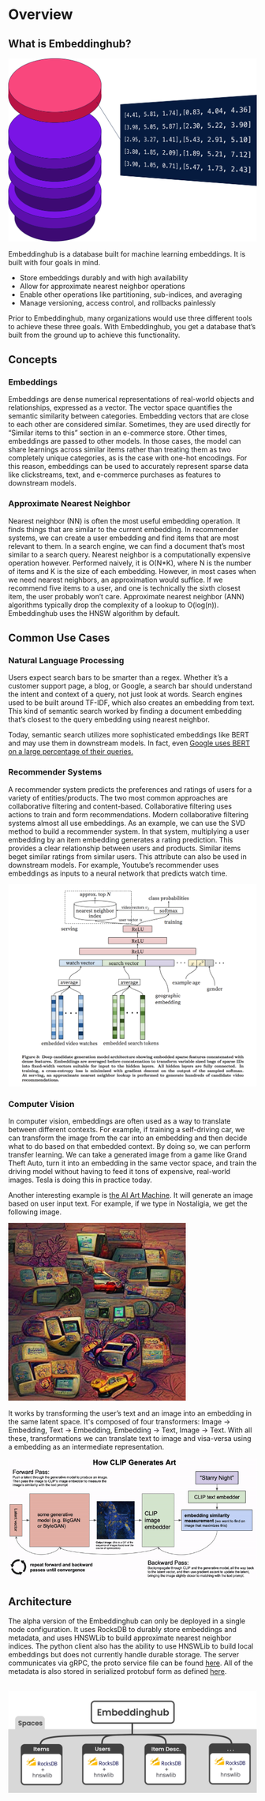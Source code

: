 # Overview

## What is Embeddinghub?

![Embeddinghub makes it easy to operationalize your embeddings](assets/embeddinghub.png)

Embeddinghub is a database built for machine learning embeddings. It is built with four goals in mind.

* Store embeddings durably and with high availability
* Allow for approximate nearest neighbor operations
* Enable other operations like partitioning, sub-indices, and averaging
* Manage versioning, access control, and rollbacks painlessly

Prior to Embeddinghub, many organizations would use three different tools to achieve these three goals. With Embeddinghub, you get a database that’s built from the ground up to achieve this functionality.

## Concepts

### Embeddings

Embeddings are dense numerical representations of real-world objects and relationships, expressed as a vector. The vector space quantifies the semantic similarity between categories. Embedding vectors that are close to each other are considered similar. Sometimes, they are used directly for “Similar items to this” section in an e-commerce store. Other times, embeddings are passed to other models. In those cases, the model can share learnings across similar items rather than treating them as two completely unique categories, as is the case with one-hot encodings. For this reason, embeddings can be used to accurately represent sparse data like clickstreams, text, and e-commerce purchases as features to downstream models.

### Approximate Nearest Neighbor

Nearest neighbor \(NN\) is often the most useful embedding operation. It finds things that are similar to the current embedding. In recommender systems, we can create a user embedding and find items that are most relevant to them. In a search engine, we can find a document that’s most similar to a search query. Nearest neighbor is a computationally expensive operation however. Performed naively, it is O\(N\*K\), where N is the number of items and K is the size of each embedding. However, in most cases when we need nearest neighbors, an approximation would suffice. If we recommend five items to a user, and one is technically the sixth closest item, the user probably won’t care. Approximate nearest neighbor \(ANN\) algorithms typically drop the complexity of a lookup to O\(log\(n\)\). Embeddinghub uses the HNSW algorithm by default.

## Common Use Cases

### Natural Language Processing

Users expect search bars to be smarter than a regex. Whether it’s a customer support page, a blog, or Google, a search bar should understand the intent and context of a query, not just look at words. Search engines used to be built around TF-IDF, which also creates an embedding from text. This kind of semantic search worked by finding a document embedding that’s closest to the query embedding using nearest neighbor.

Today, semantic search utilizes more sophisticated embeddings like BERT and may use them in downstream models. In fact, even [Google uses BERT on a large percentage of their queries.](https://searchengineland.com/google-bert-used-on-almost-every-english-query-342193/)

### Recommender Systems

A recommender system predicts the preferences and ratings of users for a variety of entities/products. The two most common approaches are collaborative filtering and content-based. Collaborative filtering uses actions to train and form recommendations. Modern collaborative filtering systems almost all use embeddings. As an example, we can use the SVD method to build a recommender system. In that system, multiplying a user embedding by an item embedding generates a rating prediction. This provides a clear relationship between users and products. Similar items beget similar ratings from similar users. This attribute can also be used in downstream models. For example, Youtube’s recommender uses embeddings as inputs to a neural network that predicts watch time.

![Youtube uses deep neural networks to generate embeddings for recommendations](assets/recommender_system_deep_neural_network_embeddings.png)

### Computer Vision

In computer vision, embeddings are often used as a way to translate between different contexts. For example, if training a self-driving car, we can transform the image from the car into an embedding and then decide what to do based on that embedded context. By doing so, we can perform transfer learning. We can take a generated image from a game like Grand Theft Auto, turn it into an embedding in the same vector space, and train the driving model without having to feed it tons of expensive, real-world images. Tesla is doing this in practice today.

Another interesting example is [the AI Art Machine](https://colab.research.google.com/drive/1n_xrgKDlGQcCF6O-eL3NOd_x4NSqAUjK#scrollTo=TnMw4FrN6JeB). It will generate an image based on user input text. For example, if we type in Nostaligia, we get the following image.

![An image generated from the term "Nostalgia"](assets/generated_art_machine_learning_embeddings.png)

It works by transforming the user’s text and an image into an embedding in the same latent space. It's composed of four transformers: Image -&gt; Embedding, Text -&gt; Embedding, Embedding -&gt; Text, Image -&gt; Text. With all these, transformations we can translate text to image and visa-versa using a embedding as an intermediate representation.

![The architecture to generate an image from text](assets/generated_art_machine_learning_embeddings_architecture.png)

## Architecture

The alpha version of the Embeddinghub can only be deployed in a single node configuration. It uses RocksDB to durably store embeddings and metadata, and uses HNSWLib to build approximate nearest neighbor indices. The python client also has the ability to use HNSWLib to build local embeddings but does not currently handle durable storage. The server communicates via gRPC, the proto service file can be found [here](https://github.com/featureform/embeddings/blob/main/embeddingstore/embedding_store.proto). All of the metadata is also stored in serialized protobuf form as defined [here](https://github.com/featureform/embeddings/blob/main/embeddingstore/embedding_store_meta.proto).

<br />

<img src="assets/embeddinghub_architecture.png" alt="drawing" style="width:40em"/>

<br />